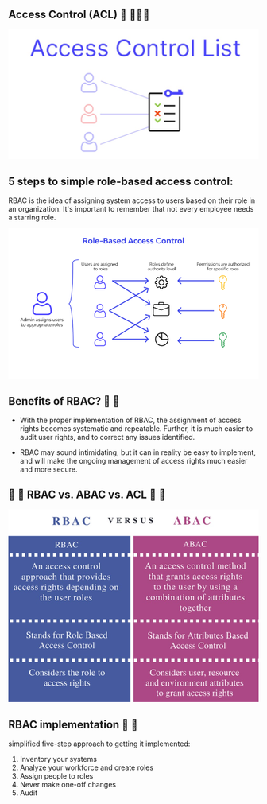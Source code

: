 ## Access Control (ACL) 👋 👩🏻‍💻 

 ![ACL](./assest/acl.png)


 ## 5 steps to simple role-based access control:

 RBAC is the idea of assigning system access to users based on their role in an organization. It's important to remember that not every employee needs a starring role.

 ![RBAC](./assest/RBAC.png)


 ## Benefits of RBAC?  👀 📝
 - With the proper implementation of RBAC, the assignment of access rights becomes systematic and repeatable. Further, it is much easier to audit user rights, and to correct any issues identified.

 - RBAC may sound intimidating, but it can in reality be easy to implement, and will make the ongoing management of access rights much easier and more secure.


 ## 👀 📝 RBAC vs. ABAC vs. ACL  👀 📝
 ![RBAC VS ABAC](./assest/rbacvsabac.png)


 ## RBAC implementation 👀 📝
 simplified five-step approach to getting it implemented:
 1. Inventory your systems
 2. Analyze your workforce and create roles
 3. Assign people to roles
 4. Never make one-off changes
 5. Audit
 
